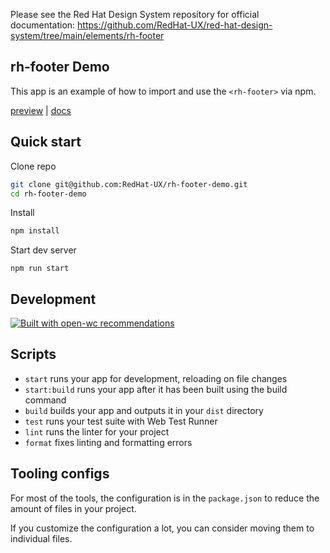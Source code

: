 Please see the Red Hat Design System repository for official documentation: https://github.com/RedHat-UX/red-hat-design-system/tree/main/elements/rh-footer

## rh-footer Demo

This app is an example of how to import and use the `<rh-footer>` via npm.

[preview](https://rh-footer-demo.netlify.app/) | [docs](https://github.com/RedHat-UX/red-hat-design-system/blob/main/elements/rh-footer/README.md)

## Quick start

Clone repo

```bash
git clone git@github.com:RedHat-UX/rh-footer-demo.git
cd rh-footer-demo
```

Install

```bash
npm install
```

Start dev server

```
npm run start
```

## Development

[![Built with open-wc recommendations](https://img.shields.io/badge/built%20with-open--wc-blue.svg)](https://github.com/open-wc)

## Scripts

- `start` runs your app for development, reloading on file changes
- `start:build` runs your app after it has been built using the build command
- `build` builds your app and outputs it in your `dist` directory
- `test` runs your test suite with Web Test Runner
- `lint` runs the linter for your project
- `format` fixes linting and formatting errors

## Tooling configs

For most of the tools, the configuration is in the `package.json` to reduce the amount of files in your project.

If you customize the configuration a lot, you can consider moving them to individual files.
